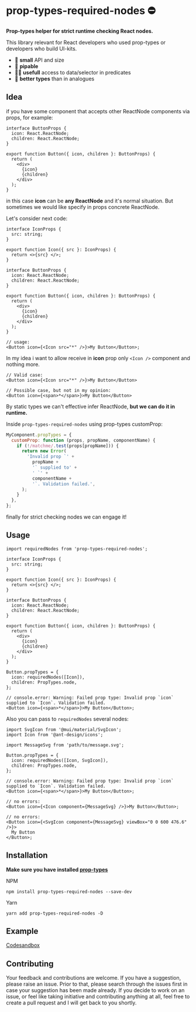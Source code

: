 # prop-types-required-nodes ⛔️

**Prop-types helper for strict runtime checking React nodes.**

This library relevant for React developers who used prop-types or developers who build UI-kits.

- 🐣 **small** API and size
- 🌊 **pipable**
- 🙌🏻 **usefull** access to data/selector in predicates
- 🔗 **better types** than in analogues

## Idea

if you have some component that accepts other ReactNode components via props, for example:

```tsx
interface ButtonProps {
  icon: React.ReactNode;
  children: React.ReactNode;
}

export function Button({ icon, children }: ButtonProps) {
  return (
    <div>
      {icon}
      {children}
    </div>
  );
}
```

in this case **icon** can be **any ReactNode** and it's normal situation. But sometimes we would like specify in props concrete ReactNode.

Let's consider next code:

```tsx
interface IconProps {
  src: string;
}

export function Icon({ src }: IconProps) {
  return <>{src} </>;
}

interface ButtonProps {
  icon: React.ReactNode;
  children: React.ReactNode;
}

export function Button({ icon, children }: ButtonProps) {
  return (
    <div>
      {icon}
      {children}
    </div>
  );
}

// usage:
<Button icon={<Icon src="*" />}>My Button</Button>;
```

In my idea i want to allow receive in **icon** prop only `<Icon />` component and nothing more.

```tsx
// Valid case:
<Button icon={<Icon src="*" />}>My Button</Button>

// Possible case, but not in my opinion:
<Button icon={<span>*</span>}>My Button</Button>
```

By static types we can't effective infer ReactNode, **but we can do it in runtime.**

Inside `prop-types-required-nodes` using prop-types customProp:

```js
MyComponent.propTypes = {
  customProp: function (props, propName, componentName) {
    if (!/matchme/.test(props[propName])) {
      return new Error(
        'Invalid prop `' +
          propName +
          '` supplied to' +
          ' `' +
          componentName +
          '`. Validation failed.',
      );
    }
  },
};
```

finally for strict checking nodes we can engage it!

## Usage

```tsx
import requiredNodes from 'prop-types-required-nodes';

interface IconProps {
  src: string;
}

export function Icon({ src }: IconProps) {
  return <>{src} </>;
}

interface ButtonProps {
  icon: React.ReactNode;
  children: React.ReactNode;
}

export function Button({ icon, children }: ButtonProps) {
  return (
    <div>
      {icon}
      {children}
    </div>
  );
}

Button.propTypes = {
  icon: requiredNodes([Icon]),
  children: PropTypes.node,
};

// console.error: Warning: Failed prop type: Invalid prop `icon` supplied to `Icon`. Validation failed.
<Button icon={<span>*</span>}>My Button</Button>;
```

Also you can pass to `requiredNodes` several nodes:

```tsx
import SvgIcon from '@mui/material/SvgIcon';
import Icon from '@ant-design/icons';

import MessageSvg from 'path/to/message.svg';

Button.propTypes = {
  icon: requiredNodes([Icon, SvgIcon]),
  children: PropTypes.node,
};

// console.error: Warning: Failed prop type: Invalid prop `icon` supplied to `Icon`. Validation failed.
<Button icon={<span>*</span>}>My Button</Button>;

// no errors:
<Button icon={<Icon component={MessageSvg} />}>My Button</Button>;

// no errors:
<Button icon={<SvgIcon component={MessageSvg} viewBox="0 0 600 476.6" />}>
  My Button
</Button>;
```

## Installation

**Make sure you have installed [prop-types](https://www.npmjs.com/package/prop-types)**

NPM

```shell
npm install prop-types-required-nodes --save-dev
```

Yarn

```shell
yarn add prop-types-required-nodes -D
```

## Example

[Codesandbox](https://codesandbox.io/s/elegant-chandrasekhar-18wcjq)

## Contributing

Your feedback and contributions are welcome. If you have a suggestion, please raise an issue. Prior to that, please search through the issues first in case your suggestion has been made already. If you decide to work on an issue, or feel like taking initiative and contributing anything at all, feel free to create a pull request and I will get back to you shortly.
